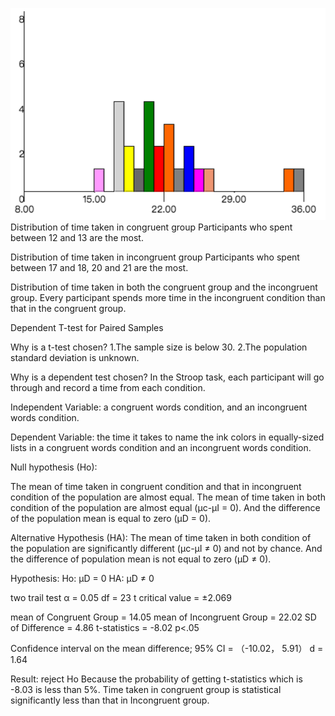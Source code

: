<!--
.. title: Test a Perceptual Phenomenon
.. slug: test-a-erceptual-phenomenon
.. tags: statics, dependent-t-test, paired-sample
.. category: Statistics Report
.. guid: 01
.. description: A Practice of Dependent T-test for Paired Samples
.. date: 2017-08-26 00:05:00 UTC+08:00
.. base_url: http://www.testfield.cc/
.. type: text
-->

![](/images/dependent1.png)
Distribution of time taken in congruent group
Participants who spent between 12  and 13 are the most.

Distribution of time taken in incongruent group
Participants who spent between 17 and 18, 20 and 21 are the most.

Distribution of time taken in both  the congruent group and the  incongruent group.
Every participant spends more time in the incongruent condition than that in  the congruent group.


Dependent T-test for Paired Samples

Why is a t-test chosen? 
1.The sample size is below 30.
2.The population standard deviation is unknown.

Why is a dependent test  chosen?
In the Stroop task, each participant will go through and record a time from each condition. 

Independent Variable: 
a congruent words condition, and an incongruent words condition.

Dependent Variable: 
 the time it takes to name the ink colors in equally-sized lists in a congruent words condition and an incongruent words condition. 

Null hypothesis (Ho):

The mean of time taken in congruent condition and that in incongruent condition  of  the population are almost equal.  The mean of  time  taken in both condition of the population are almost equal (μc-μI = 0).  And the difference of the population mean is equal to zero (μD = 0).

Alternative Hypothesis (HA):
The mean of  time  taken in both condition of the population are significantly different (μc-μI ≠ 0) and not by chance. And the difference of population mean is not  equal to zero (μD ≠ 0). 


Hypothesis:
Ho: μD = 0
HA: μD ≠ 0

two trail test
α = 0.05
df = 23
t critical value = ±2.069

mean of Congruent  Group = 14.05
mean of Incongruent Group = 22.02
SD of Difference = 4.86
t-statistics = -8.02
p<.05

Confidence interval on the mean difference; 95% CI = （-10.02， 5.91）
d = 1.64

Result: reject Ho
Because the probability of getting t-statistics which is -8.03 is less than 5%. Time taken in congruent group is statistical significantly less than that in Incongruent group.











